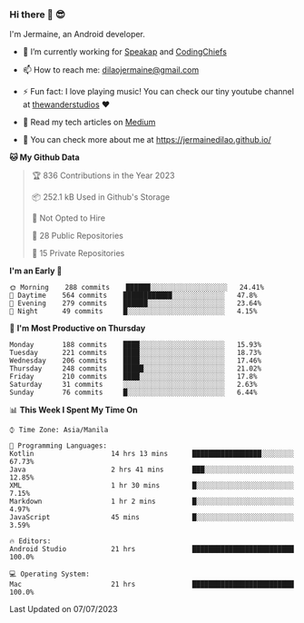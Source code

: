 ### Hi there 👋 😎
I'm Jermaine, an Android developer.

- 🔭 I’m currently working for [Speakap](https://www.speakap.com/) and [CodingChiefs](https://codingchiefs.com/en/)

- 📫 How to reach me: dilaojermaine@gmail.com

- ⚡ Fun fact: I love playing music! You can check our tiny youtube channel at [thewanderstudios](https://www.youtube.com/thewanderstudios) ♥️

- 📖 Read my tech articles on [Medium](https://jermainedilao.medium.com/)

- 👀 You can check more about me at https://jermainedilao.github.io/

<!--
**jermainedilao/jermainedilao** is a ✨ _special_ ✨ repository because its `README.md` (this file) appears on your GitHub profile.

Here are some ideas to get you started:

- 🔭 I’m currently working on ...
- 🌱 I’m currently learning ...
- 👯 I’m looking to collaborate on ...
- 🤔 I’m looking for help with ...
- 💬 Ask me about ...
- 📫 How to reach me: ...
- 😄 Pronouns: ...
- ⚡ Fun fact: ...
-->

<!--START_SECTION:waka-->
**🐱 My Github Data** 

> 🏆 836 Contributions in the Year 2023
 > 
> 📦 252.1 kB Used in Github's Storage 
 > 
> 🚫 Not Opted to Hire
 > 
> 📜 28 Public Repositories 
 > 
> 🔑 15 Private Repositories  
 > 
**I'm an Early 🐤** 

```text
🌞 Morning    288 commits    ██████░░░░░░░░░░░░░░░░░░░   24.41% 
🌆 Daytime    564 commits    ████████████░░░░░░░░░░░░░   47.8% 
🌃 Evening    279 commits    ██████░░░░░░░░░░░░░░░░░░░   23.64% 
🌙 Night      49 commits     █░░░░░░░░░░░░░░░░░░░░░░░░   4.15%

```
📅 **I'm Most Productive on Thursday** 

```text
Monday       188 commits    ████░░░░░░░░░░░░░░░░░░░░░   15.93% 
Tuesday      221 commits    ████░░░░░░░░░░░░░░░░░░░░░   18.73% 
Wednesday    206 commits    ████░░░░░░░░░░░░░░░░░░░░░   17.46% 
Thursday     248 commits    █████░░░░░░░░░░░░░░░░░░░░   21.02% 
Friday       210 commits    ████░░░░░░░░░░░░░░░░░░░░░   17.8% 
Saturday     31 commits     ░░░░░░░░░░░░░░░░░░░░░░░░░   2.63% 
Sunday       76 commits     █░░░░░░░░░░░░░░░░░░░░░░░░   6.44%

```


📊 **This Week I Spent My Time On** 

```text
⌚︎ Time Zone: Asia/Manila

💬 Programming Languages: 
Kotlin                   14 hrs 13 mins      █████████████████░░░░░░░░   67.73% 
Java                     2 hrs 41 mins       ███░░░░░░░░░░░░░░░░░░░░░░   12.85% 
XML                      1 hr 30 mins        █░░░░░░░░░░░░░░░░░░░░░░░░   7.15% 
Markdown                 1 hr 2 mins         █░░░░░░░░░░░░░░░░░░░░░░░░   4.97% 
JavaScript               45 mins             █░░░░░░░░░░░░░░░░░░░░░░░░   3.59%

🔥 Editors: 
Android Studio           21 hrs              █████████████████████████   100.0%

💻 Operating System: 
Mac                      21 hrs              █████████████████████████   100.0%

```


 Last Updated on 07/07/2023
<!--END_SECTION:waka-->
